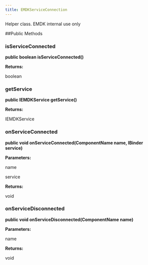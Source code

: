 ```yaml
---
title: EMDKServiceConnection
---
```


Helper class. EMDK internal use only

##Public Methods

### isServiceConnected

**public boolean isServiceConnected()**



**Returns:**

boolean

### getService

**public IEMDKService getService()**



**Returns:**

IEMDKService

### onServiceConnected

**public void onServiceConnected(ComponentName name, IBinder service)**



**Parameters:**

name

service

**Returns:**

void

### onServiceDisconnected

**public void onServiceDisconnected(ComponentName name)**



**Parameters:**

name

**Returns:**

void


